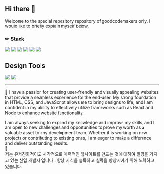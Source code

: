 ## Hi there 👋
Welcome to the special repository repository of goodcodemakers only.
I would like to briefly explain myself below.<br>
### ✏ Stack
<div>
 <img src="https://img.shields.io/badge/HTML5-E34F26?style=for-the-badge&logo=HTML5&logoColor=white">
 <img src="https://img.shields.io/badge/CSS3-1572B6?style=for-the-badge&logo=CSS3&logoColor=white">
 <img src="https://img.shields.io/badge/JavaScript-F7DF1E?style=for-the-badge&logo=JavaScript&logoColor=white">
  <img src="https://img.shields.io/badge/React-61DAFB?style=for-the-badge&logo=React&logoColor=white">
  <img src="https://img.shields.io/badge/Node.js-339933?style=for-the-badge&logo=Node.js&logoColor=white">
  <img src="https://img.shields.io/badge/Nodemon-76D04B?style=for-the-badge&logo=Nodemon&logoColor=white">
</div>

## Design Tools
  <div>
  <img src="https://img.shields.io/badge/Figma-F24E1E?style=for-the-badge&logo=Figma&logoColor=white">
  <img src="https://img.shields.io/badge/Adobe Photoshop-31A8FF?style=for-the-badge&logo=Adobe Photoshop&logoColor=white">
   </div>
<hr>
🌱 
I have a passion for creating user-friendly and visually appealing websites that provide a seamless experience for the end-user. My strong foundation in HTML, CSS, and JavaScript allows me to bring designs to life, and I am confident in my ability to effectively utilize frameworks such as React and Node to enhance website functionality.<br>

I am always seeking to expand my knowledge and improve my skills, and I am open to new challenges and opportunities to prove my worth as a valuable asset to any development team. Whether it is working on new projects or contributing to existing ones, I am eager to make a difference and deliver outstanding results.<br>
🌱 <br>
저는 유저친화적이고 시각적으로 매력적인 웹사이트를 만드는 것에 대하여 열정을 가지고 있는 신입 개발자 입니다 .
항상 지식을 습득하고 실력을 향상시키기 위해 노력하고 있습니다.
<br>
